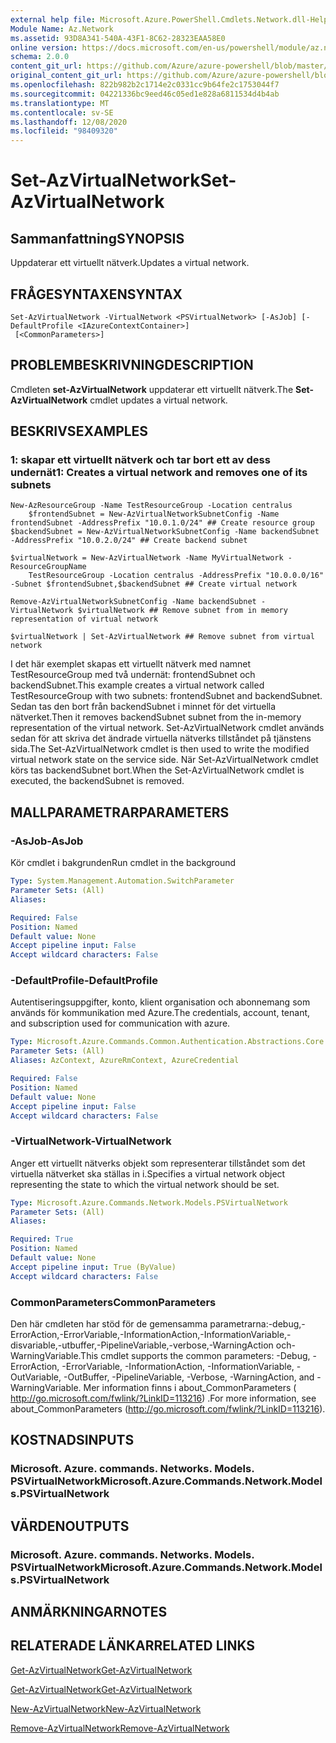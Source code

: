 ```yaml
---
external help file: Microsoft.Azure.PowerShell.Cmdlets.Network.dll-Help.xml
Module Name: Az.Network
ms.assetid: 93D8A341-540A-43F1-8C62-28323EAA58E0
online version: https://docs.microsoft.com/en-us/powershell/module/az.network/set-azvirtualnetwork
schema: 2.0.0
content_git_url: https://github.com/Azure/azure-powershell/blob/master/src/Network/Network/help/Set-AzVirtualNetwork.md
original_content_git_url: https://github.com/Azure/azure-powershell/blob/master/src/Network/Network/help/Set-AzVirtualNetwork.md
ms.openlocfilehash: 822b982b2c1714e2c0331cc9b64fe2c1753044f7
ms.sourcegitcommit: 04221336bc9eed46c05ed1e828a6811534d4b4ab
ms.translationtype: MT
ms.contentlocale: sv-SE
ms.lasthandoff: 12/08/2020
ms.locfileid: "98409320"
---
```

# <span data-ttu-id="062ba-101">Set-AzVirtualNetwork</span><span class="sxs-lookup"><span data-stu-id="062ba-101">Set-AzVirtualNetwork</span></span>

## <span data-ttu-id="062ba-102">Sammanfattning</span><span class="sxs-lookup"><span data-stu-id="062ba-102">SYNOPSIS</span></span>
<span data-ttu-id="062ba-103">Uppdaterar ett virtuellt nätverk.</span><span class="sxs-lookup"><span data-stu-id="062ba-103">Updates a virtual network.</span></span>

## <span data-ttu-id="062ba-104">FRÅGESYNTAXEN</span><span class="sxs-lookup"><span data-stu-id="062ba-104">SYNTAX</span></span>

```
Set-AzVirtualNetwork -VirtualNetwork <PSVirtualNetwork> [-AsJob] [-DefaultProfile <IAzureContextContainer>]
 [<CommonParameters>]
```

## <span data-ttu-id="062ba-105">PROBLEMBESKRIVNING</span><span class="sxs-lookup"><span data-stu-id="062ba-105">DESCRIPTION</span></span>
<span data-ttu-id="062ba-106">Cmdleten **set-AzVirtualNetwork** uppdaterar ett virtuellt nätverk.</span><span class="sxs-lookup"><span data-stu-id="062ba-106">The **Set-AzVirtualNetwork** cmdlet updates a virtual network.</span></span>

## <span data-ttu-id="062ba-107">BESKRIVS</span><span class="sxs-lookup"><span data-stu-id="062ba-107">EXAMPLES</span></span>

### <span data-ttu-id="062ba-108">1: skapar ett virtuellt nätverk och tar bort ett av dess undernät</span><span class="sxs-lookup"><span data-stu-id="062ba-108">1: Creates a virtual network and removes one of its subnets</span></span>
```
New-AzResourceGroup -Name TestResourceGroup -Location centralus
    $frontendSubnet = New-AzVirtualNetworkSubnetConfig -Name frontendSubnet -AddressPrefix "10.0.1.0/24" ## Create resource group
$backendSubnet = New-AzVirtualNetworkSubnetConfig -Name backendSubnet -AddressPrefix "10.0.2.0/24" ## Create backend subnet

$virtualNetwork = New-AzVirtualNetwork -Name MyVirtualNetwork -ResourceGroupName 
    TestResourceGroup -Location centralus -AddressPrefix "10.0.0.0/16" -Subnet $frontendSubnet,$backendSubnet ## Create virtual network

Remove-AzVirtualNetworkSubnetConfig -Name backendSubnet -VirtualNetwork $virtualNetwork ## Remove subnet from in memory representation of virtual network

$virtualNetwork | Set-AzVirtualNetwork ## Remove subnet from virtual network
```

<span data-ttu-id="062ba-109">I det här exemplet skapas ett virtuellt nätverk med namnet TestResourceGroup med två undernät: frontendSubnet och backendSubnet.</span><span class="sxs-lookup"><span data-stu-id="062ba-109">This example creates a virtual network called TestResourceGroup with two subnets: frontendSubnet and backendSubnet.</span></span> <span data-ttu-id="062ba-110">Sedan tas den bort från backendSubnet i minnet för det virtuella nätverket.</span><span class="sxs-lookup"><span data-stu-id="062ba-110">Then it removes backendSubnet subnet from the in-memory representation of the virtual network.</span></span> <span data-ttu-id="062ba-111">Set-AzVirtualNetwork cmdlet används sedan för att skriva det ändrade virtuella nätverks tillståndet på tjänstens sida.</span><span class="sxs-lookup"><span data-stu-id="062ba-111">The Set-AzVirtualNetwork cmdlet is then used to write the modified virtual network state on the service side.</span></span> <span data-ttu-id="062ba-112">När Set-AzVirtualNetwork cmdlet körs tas backendSubnet bort.</span><span class="sxs-lookup"><span data-stu-id="062ba-112">When the Set-AzVirtualNetwork cmdlet is executed, the backendSubnet is removed.</span></span>

## <span data-ttu-id="062ba-113">MALLPARAMETRAR</span><span class="sxs-lookup"><span data-stu-id="062ba-113">PARAMETERS</span></span>

### <span data-ttu-id="062ba-114">-AsJob</span><span class="sxs-lookup"><span data-stu-id="062ba-114">-AsJob</span></span>
<span data-ttu-id="062ba-115">Kör cmdlet i bakgrunden</span><span class="sxs-lookup"><span data-stu-id="062ba-115">Run cmdlet in the background</span></span>

```yaml
Type: System.Management.Automation.SwitchParameter
Parameter Sets: (All)
Aliases:

Required: False
Position: Named
Default value: None
Accept pipeline input: False
Accept wildcard characters: False
```

### <span data-ttu-id="062ba-116">-DefaultProfile</span><span class="sxs-lookup"><span data-stu-id="062ba-116">-DefaultProfile</span></span>
<span data-ttu-id="062ba-117">Autentiseringsuppgifter, konto, klient organisation och abonnemang som används för kommunikation med Azure.</span><span class="sxs-lookup"><span data-stu-id="062ba-117">The credentials, account, tenant, and subscription used for communication with azure.</span></span>

```yaml
Type: Microsoft.Azure.Commands.Common.Authentication.Abstractions.Core.IAzureContextContainer
Parameter Sets: (All)
Aliases: AzContext, AzureRmContext, AzureCredential

Required: False
Position: Named
Default value: None
Accept pipeline input: False
Accept wildcard characters: False
```

### <span data-ttu-id="062ba-118">-VirtualNetwork</span><span class="sxs-lookup"><span data-stu-id="062ba-118">-VirtualNetwork</span></span>
<span data-ttu-id="062ba-119">Anger ett virtuellt nätverks objekt som representerar tillståndet som det virtuella nätverket ska ställas in i.</span><span class="sxs-lookup"><span data-stu-id="062ba-119">Specifies a virtual network object representing the state to which the virtual network should be set.</span></span>

```yaml
Type: Microsoft.Azure.Commands.Network.Models.PSVirtualNetwork
Parameter Sets: (All)
Aliases:

Required: True
Position: Named
Default value: None
Accept pipeline input: True (ByValue)
Accept wildcard characters: False
```

### <span data-ttu-id="062ba-120">CommonParameters</span><span class="sxs-lookup"><span data-stu-id="062ba-120">CommonParameters</span></span>
<span data-ttu-id="062ba-121">Den här cmdleten har stöd för de gemensamma parametrarna:-debug,-ErrorAction,-ErrorVariable,-InformationAction,-InformationVariable,-disvariable,-utbuffer,-PipelineVariable,-verbose,-WarningAction och-WarningVariable.</span><span class="sxs-lookup"><span data-stu-id="062ba-121">This cmdlet supports the common parameters: -Debug, -ErrorAction, -ErrorVariable, -InformationAction, -InformationVariable, -OutVariable, -OutBuffer, -PipelineVariable, -Verbose, -WarningAction, and -WarningVariable.</span></span> <span data-ttu-id="062ba-122">Mer information finns i about_CommonParameters ( http://go.microsoft.com/fwlink/?LinkID=113216) .</span><span class="sxs-lookup"><span data-stu-id="062ba-122">For more information, see about_CommonParameters (http://go.microsoft.com/fwlink/?LinkID=113216).</span></span>

## <span data-ttu-id="062ba-123">KOSTNADS</span><span class="sxs-lookup"><span data-stu-id="062ba-123">INPUTS</span></span>

### <span data-ttu-id="062ba-124">Microsoft. Azure. commands. Networks. Models. PSVirtualNetwork</span><span class="sxs-lookup"><span data-stu-id="062ba-124">Microsoft.Azure.Commands.Network.Models.PSVirtualNetwork</span></span>

## <span data-ttu-id="062ba-125">VÄRDEN</span><span class="sxs-lookup"><span data-stu-id="062ba-125">OUTPUTS</span></span>

### <span data-ttu-id="062ba-126">Microsoft. Azure. commands. Networks. Models. PSVirtualNetwork</span><span class="sxs-lookup"><span data-stu-id="062ba-126">Microsoft.Azure.Commands.Network.Models.PSVirtualNetwork</span></span>

## <span data-ttu-id="062ba-127">ANMÄRKNINGAR</span><span class="sxs-lookup"><span data-stu-id="062ba-127">NOTES</span></span>

## <span data-ttu-id="062ba-128">RELATERADE LÄNKAR</span><span class="sxs-lookup"><span data-stu-id="062ba-128">RELATED LINKS</span></span>

[<span data-ttu-id="062ba-129">Get-AzVirtualNetwork</span><span class="sxs-lookup"><span data-stu-id="062ba-129">Get-AzVirtualNetwork</span></span>](./Get-AzVirtualNetwork.md)

[<span data-ttu-id="062ba-130">Get-AzVirtualNetwork</span><span class="sxs-lookup"><span data-stu-id="062ba-130">Get-AzVirtualNetwork</span></span>](./Get-AzVirtualNetwork.md)

[<span data-ttu-id="062ba-131">New-AzVirtualNetwork</span><span class="sxs-lookup"><span data-stu-id="062ba-131">New-AzVirtualNetwork</span></span>](./New-AzVirtualNetwork.md)

[<span data-ttu-id="062ba-132">Remove-AzVirtualNetwork</span><span class="sxs-lookup"><span data-stu-id="062ba-132">Remove-AzVirtualNetwork</span></span>](./Remove-AzVirtualNetwork.md)


